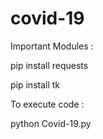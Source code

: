 # covid-19

Important Modules :

pip install requests

pip install tk

To execute code :

python Covid-19.py
